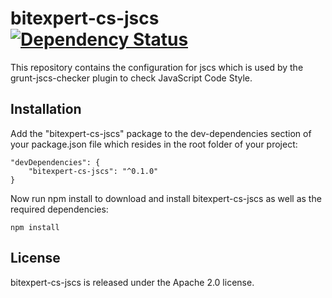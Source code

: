 # bitexpert-cs-jscs [![Dependency Status](https://www.versioneye.com/nodejs/bitexpert-cs-jscs/0.1.4/badge.svg)](https://www.versioneye.com/nodejs/bitexpert-cs-jscs/0.1.4)


This repository contains the configuration for jscs which is used by the grunt-jscs-checker plugin to check JavaScript 
Code Style.

## Installation

Add the "bitexpert-cs-jscs" package to the dev-dependencies section of your package.json file which resides in the 
root folder of your project:

    "devDependencies": {
        "bitexpert-cs-jscs": "^0.1.0"
    }

Now run npm install to download and install bitexpert-cs-jscs as well as the required dependencies:

    npm install

## License

bitexpert-cs-jscs is released under the Apache 2.0 license.
